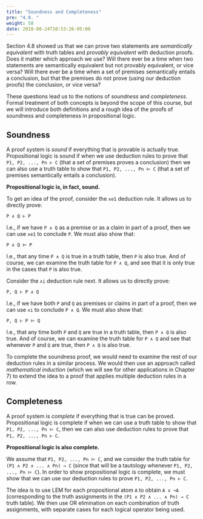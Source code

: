 ```yaml
---
title: "Soundness and Completeness"
pre: "4.9. "
weight: 58
date: 2018-08-24T10:53:26-05:00
---
```


Section 4.8 showed us that we can prove two statements are *semantically equivalent* with truth tables and *provably equivalent* with deduction proofs. Does it matter which approach we use? Will there ever be a time when two statements are semantically equivalent but not provably equivalent, or vice versa? Will there ever be a time when a set of premises semantically entails a conclusion, but that the premises do not prove (using our deduction proofs) the conclusion, or vice versa?

These questions lead us to the notions of *soundness* and *completeness*. Formal treatment of both concepts is beyond the scope of this course, but we will introduce both definitions and a rough idea of the proofs of soundness and completeness in propositional logic.

## Soundness

A proof system is *sound* if everything that is provable is actually true. Propositional logic is sound if when we use deduction rules to prove that `P1, P2, ..., Pn ⊢ C` (that a set of premises proves a conclusion) then we can also use a truth table to show that `P1, P2, ..., Pn ⊨ C` (that a set of premises semantically entails a conclusion).

**Propositional logic is, in fact, sound.** 

To get an idea of the proof, consider the `∧e1` deduction rule. It allows us to directly prove:

```text
P ∧ Q ⊢ P
```

I.e., if we have `P ∧ Q` as a premise or as a claim in part of a proof, then we can use `∧e1` to conclude `P`. We must also show that:

```text
P ∧ Q ⊨ P
```

I.e., that any time `P ∧ Q` is true in a truth table, then `P` is also true. And of course, we can examine the truth table for `P ∧ Q`, and see that it is only true in the cases that `P` is also true.

Consider the `∧i` deduction rule next. It allows us to directly prove:

```text
P, Q ⊢ P ∧ Q
```

I.e., if we have both `P` and `Q` as premises or claims in part of a proof, then we can use `∧i` to conclude `P ∧ Q`. We must also show that:

```text
P, Q ⊢ P ⊨ Q
```

I.e., that any time both `P` and `Q` are true in a truth table, then `P ∧ Q` is also true. And of course, we can examine the truth table for `P ∧ Q` and see that whenever `P` and `Q` are true, then `P ∧ Q` is also true.

To complete the soundness proof, we would need to examine the rest of our deduction rules in a similar process. We would then use an approach called *mathematical induction* (which we will see for other applications in Chapter 7) to extend the idea to a proof that applies multiple deduction rules in a row.

## Completeness

A proof system is *complete* if everything that is true can be proved. Propositional logic is complete if when we can use a truth table to show that `P1, P2, ..., Pn ⊨ C`, then we can also use deduction rules to prove that `P1, P2, ..., Pn ⊢ C`.

**Propositional logic is also complete.**  

We assume that `P1, P2, ..., Pn ⊨ C`, and we consider the truth table for `(P1 ∧ P2 ∧ ... ∧ Pn) → C` (since that will be a tautology whenever `P1, P2, ..., Pn ⊨ C`). In order to show propositional logic is complete, we must show that we can use our deduction rules to prove `P1, P2, ..., Pn ⊢ C`.

The idea is to use LEM for each propositional atom `A` to obtain `A ∨ ¬A` (corresponding to the truth assignments in the `(P1 ∧ P2 ∧ ... ∧ Pn) → C` truth table). We then use OR elimination on each combination of truth assignments, with separate cases for each logical operator being used.
